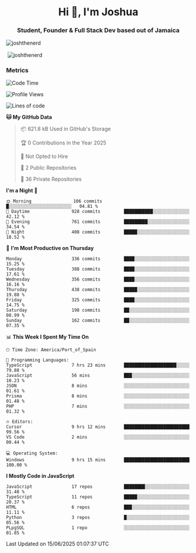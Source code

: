 <h1 align="center">Hi 👋, I'm Joshua</h1>
<h3 align="center">Student, Founder & Full Stack Dev based out of Jamaica</h3>

<p align="left"> <img src="https://komarev.com/ghpvc/?username=JoshTheDeveloperr" alt="joshthenerd" /> </p>

<p>&nbsp;<img align="center" src="https://github-readme-stats.vercel.app/api?username=JoshTheDeveloperr&show_icons=true&count_private=true" alt="joshthenerd" /></p>

### Metrics

<!--START_SECTION:waka-->
![Code Time](http://img.shields.io/badge/Code%20Time-1%2C325%20hrs%2011%20mins-blue)

![Profile Views](http://img.shields.io/badge/Profile%20Views-1-blue)

![Lines of code](https://img.shields.io/badge/From%20Hello%20World%20I%27ve%20Written-3.8%20million%20lines%20of%20code-blue)

**🐱 My GitHub Data** 

> 📦 621.8 kB Used in GitHub's Storage 
 > 
> 🏆 0 Contributions in the Year 2025
 > 
> 🚫 Not Opted to Hire
 > 
> 📜 2 Public Repositories 
 > 
> 🔑 36 Private Repositories 
 > 
**I'm a Night 🦉** 

```text
🌞 Morning                106 commits         █░░░░░░░░░░░░░░░░░░░░░░░░   04.81 % 
🌆 Daytime                928 commits         ███████████░░░░░░░░░░░░░░   42.12 % 
🌃 Evening                761 commits         █████████░░░░░░░░░░░░░░░░   34.54 % 
🌙 Night                  408 commits         █████░░░░░░░░░░░░░░░░░░░░   18.52 % 
```
📅 **I'm Most Productive on Thursday** 

```text
Monday                   336 commits         ████░░░░░░░░░░░░░░░░░░░░░   15.25 % 
Tuesday                  388 commits         ████░░░░░░░░░░░░░░░░░░░░░   17.61 % 
Wednesday                356 commits         ████░░░░░░░░░░░░░░░░░░░░░   16.16 % 
Thursday                 438 commits         █████░░░░░░░░░░░░░░░░░░░░   19.88 % 
Friday                   325 commits         ████░░░░░░░░░░░░░░░░░░░░░   14.75 % 
Saturday                 198 commits         ██░░░░░░░░░░░░░░░░░░░░░░░   08.99 % 
Sunday                   162 commits         ██░░░░░░░░░░░░░░░░░░░░░░░   07.35 % 
```


📊 **This Week I Spent My Time On** 

```text
🕑︎ Time Zone: America/Port_of_Spain

💬 Programming Languages: 
TypeScript               7 hrs 23 mins       ████████████████████░░░░░   79.88 % 
JavaScript               56 mins             ███░░░░░░░░░░░░░░░░░░░░░░   10.23 % 
JSON                     8 mins              ░░░░░░░░░░░░░░░░░░░░░░░░░   01.61 % 
Prisma                   8 mins              ░░░░░░░░░░░░░░░░░░░░░░░░░   01.48 % 
PHP                      7 mins              ░░░░░░░░░░░░░░░░░░░░░░░░░   01.32 % 

🔥 Editors: 
Cursor                   9 hrs 12 mins       █████████████████████████   99.56 % 
VS Code                  2 mins              ░░░░░░░░░░░░░░░░░░░░░░░░░   00.44 % 

💻 Operating System: 
Windows                  9 hrs 15 mins       █████████████████████████   100.00 % 
```

**I Mostly Code in JavaScript** 

```text
JavaScript               17 repos            ████████░░░░░░░░░░░░░░░░░   31.48 % 
TypeScript               11 repos            █████░░░░░░░░░░░░░░░░░░░░   20.37 % 
HTML                     6 repos             ███░░░░░░░░░░░░░░░░░░░░░░   11.11 % 
Python                   3 repos             █░░░░░░░░░░░░░░░░░░░░░░░░   05.56 % 
PLpgSQL                  1 repo              ░░░░░░░░░░░░░░░░░░░░░░░░░   01.85 % 
```




 Last Updated on 15/06/2025 01:07:37 UTC
<!--END_SECTION:waka-->
